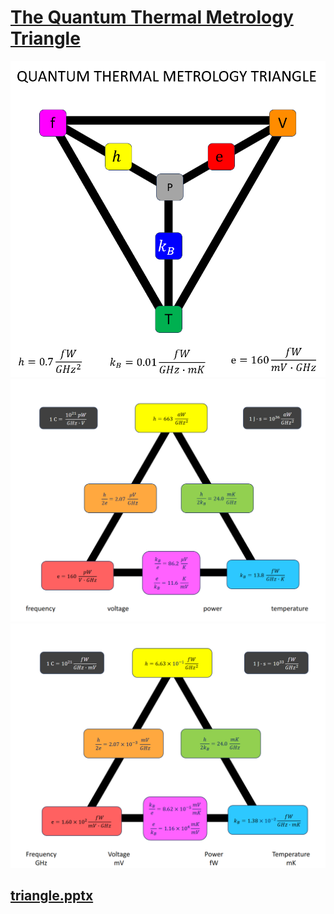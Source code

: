 # [The Quantum Thermal Metrology Triangle](https://github.com/lafefspietz/triangle)

[![](triangle-simpler.png)](triangle-simpler.pdf)
[![](triangle1.png)](triangle.pdf)
[![](triangle2.png)](triangle.pdf)



## [triangle.pptx](triangle.pptx)
